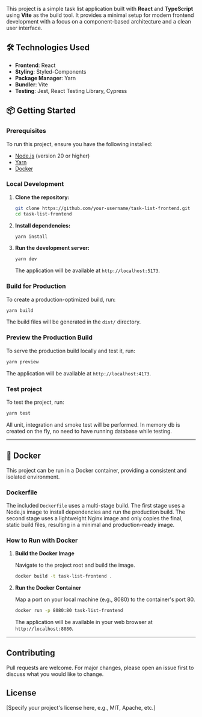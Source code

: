 This project is a simple task list application built with **React** and **TypeScript** using **Vite** as the build tool. It provides a minimal setup for modern frontend development with a focus on a component-based architecture and a clean user interface.

## 🛠️ Technologies Used

- **Frontend**: React
- **Styling**: Styled-Components
- **Package Manager**: Yarn
- **Bundler**: Vite
- **Testing**: Jest, React Testing Library, Cypress

## 📦 Getting Started

### Prerequisites

To run this project, ensure you have the following installed:

- [Node.js](https://nodejs.org/) (version 20 or higher)
- [Yarn](https://yarnpkg.com/)
- [Docker](https://www.docker.com/)

### Local Development

1.  **Clone the repository:**
    ```sh
    git clone https://github.com/your-username/task-list-frontend.git
    cd task-list-frontend
    ```
2.  **Install dependencies:**
    ```sh
    yarn install
    ```
3.  **Run the development server:**
    ```sh
    yarn dev
    ```
    The application will be available at `http://localhost:5173`.

### Build for Production

To create a production-optimized build, run:

```sh
yarn build
```

The build files will be generated in the `dist/` directory.

### Preview the Production Build

To serve the production build locally and test it, run:

```sh
yarn preview
```

The application will be available at `http://localhost:4173`.

### Test project

To test the project, run:

```sh
yarn test
```

All unit, integration and smoke test will be performed.
In memory db is created on the fly, no need to have running database while testing.

---

## 🐳 Docker

This project can be run in a Docker container, providing a consistent and isolated environment.

### Dockerfile

The included `Dockerfile` uses a multi-stage build. The first stage uses a Node.js image to install dependencies and run the production build. The second stage uses a lightweight Nginx image and only copies the final, static build files, resulting in a minimal and production-ready image.

### How to Run with Docker

1.  **Build the Docker Image**

    Navigate to the project root and build the image.

    ```sh
    docker build -t task-list-frontend .
    ```

2.  **Run the Docker Container**

    Map a port on your local machine (e.g., 8080) to the container's port 80.

    ```sh
    docker run -p 8080:80 task-list-frontend
    ```

    The application will be available in your web browser at `http://localhost:8080`.

---

## Contributing

Pull requests are welcome. For major changes, please open an issue first to discuss what you would like to change.

## License

[Specify your project's license here, e.g., MIT, Apache, etc.]
